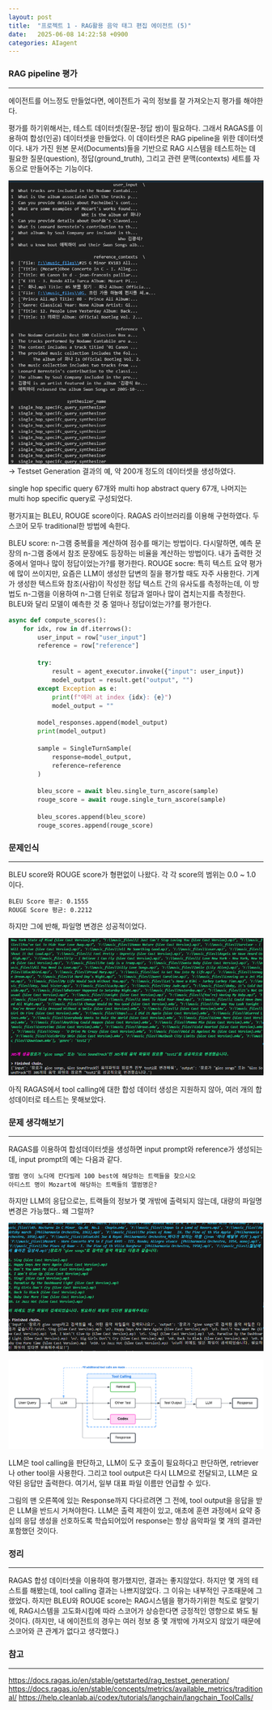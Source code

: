 ```yaml
---
layout: post
title:  "프로젝트 1 - RAG활용 음악 태그 편집 에이전트 (5)"
date:   2025-06-08 14:22:58 +0900
categories: AIagent
---
```



### RAG pipeline 평가
---

에이전트를 어느정도 만들었다면, 에이전트가 곡의 정보를 잘 가져오는지 평가를 해야한다.

평가를 하기위해서는, 테스트 데이터셋(질문-정답 쌍)이 필요하다. 그래서 RAGAS를 이용하여 합성(인공) 데이터셋을 만들었다. 이 데이터셋은 RAG pipeline을 위한 데이터셋이다. 내가 가진 원본 문서(Documents)들을 기반으로 RAG 시스템을 테스트하는 데 필요한 질문(question), 정답(ground_truth), 그리고 관련 문맥(contexts) 세트를 자동으로 만들어주는 기능이다. 

![](../assets/20250608203329.png)
-> Testset Generation 결과의 예, 약 200개 정도의 데이터셋을 생성하였다.

single hop specific query 67개와 multi hop abstract query 67개, 나머지는 multi hop specific query로 구성되었다. 

평가지표는 BLEU, ROUGE score이다. RAGAS 라이브러리를 이용해 구현하였다. 두 스코어 모두 traditional한 방법에 속한다. 

BLEU score: n-그램 중복률을 계산하여 점수를 매기는 방법이다. 다시말하면, 예측 문장의 n-그램 중에서 참조 문장에도 등장하는 비율을 계산하는 방법이다. 내가 출력한 것 중에서 얼마나 많이 정답이었는가?를 평가한다. 
ROUGE socre: 특히 텍스트 요약 평가에 많이 쓰이지만, 요즘은 LLM이 생성한 답변의 질을 평가할 때도 자주 사용한다. 기계가 생성한 텍스트와 참조(사람)이 작성한 정답 텍스트 간의 유사도를 측정하는데, 이 방법도 n-그램을 이용하여 n-그램 단위로 정답과 얼마나 많이 겹치는지를 측정한다. BLEU와 달리 모델이 예측한 것 중 얼마나 정답이었는가?를 평가한다. 

```python
async def compute_scores():
    for idx, row in df.iterrows():
        user_input = row["user_input"]
        reference = row["reference"]

        try:
            result = agent_executor.invoke({"input": user_input})
            model_output = result.get("output", "")
        except Exception as e:
            print(f"에러 at index {idx}: {e}")
            model_output = ""

        model_responses.append(model_output)
        print(model_output)
        
        sample = SingleTurnSample(
            response=model_output,
            reference=reference
        )

        bleu_score = await bleu.single_turn_ascore(sample)
        rouge_score = await rouge.single_turn_ascore(sample)

        bleu_scores.append(bleu_score)
        rouge_scores.append(rouge_score) 
```


### 문제인식
---

BLEU score와 ROUGE score가 형편없이 나왔다. 각 각 score의 범위는 0.0 ~ 1.0 이다.

```text
BLEU Score 평균: 0.1555
ROUGE Score 평균: 0.2212
```

하지만 그에 반해, 파일명 변경은 성공적이었다. 

![](/assets/20250610110035.png)

아직 RAGAS에서 tool calling에 대한 합성 데이터 생성은 지원하지 않아, 여러 개의 합성데이터로 테스트는 못해보았다. 


### 문제 생각해보기
---

RAGAS를 이용하여 합성데이터셋을 생성하면 input prompt와 reference가 생성되는데, input prompt의 예는 다음과 같다. 

```text
앨범 명이 노다메 칸다빌레 100 best에 해당하는 트랙들을 찾으시오
아티스트 명이 Mozart에 해당하는 트랙들의 앨범명은?
```

하지만 LLM의 응답으로는, 트랙들의 정보가 몇 개밖에 출력되지 않는데, 대량의 파일명 변경은 가능했다.. 왜 그럴까?

![](../assets/20250610112801.png)



![도구 호출을 사용하는 에이전트 RAG 앱의 일반적인 아키텍처](../assets/20250610111149.png)

LLM은 tool calling을 판단하고, LLM이 도구 호출이 필요하다고 판단하면, retriever나 other tool을 사용한다. 그리고 tool output은 다시 LLM으로 전달되고, LLM은 요약된 응답만 출력한다. 여기서, 일부 대표 파일 이름만 언급할 수 있다.

그림의 맨 오른쪽에 있는 Response까지 다다르려면 그 전에, tool output을 응답을 받은 LLM을 반드시 거쳐야한다. LLM은 출력 제한이 있고, 애초에 훈련 과정에서 요약 중심의 응답 생성을 선호하도록 학습되어있어 response는 항상 음악파일 몇 개의 결과만 포함했던 것이다. 

### 정리
---

RAGAS 합성 데이터셋을 이용하여 평가했지만, 결과는 좋지않았다. 하지만 몇 개의 테스트를 해봤는데, tool calling 결과는 나쁘지않았다. 그 이유는 내부적인 구조때문에 그랬었다. 하지만 BLEU와 ROUGE score는 RAG시스템을 평가하기위한 척도로 알맞기에, RAG시스템을 고도화시킴에 따라 스코어가 상승한다면 긍정적인 영향으로 봐도 될 것이다. (하지만, 내 에이전트의 경우는 여러 정보 중 몇 개밖에 가져오지 않았기 때문에 스코어와 큰 관계가 없다고 생각했다.)

### 참고
---

https://docs.ragas.io/en/stable/getstarted/rag_testset_generation/
https://docs.ragas.io/en/stable/concepts/metrics/available_metrics/traditional/
https://help.cleanlab.ai/codex/tutorials/langchain/langchain_ToolCalls/



<!-- 약술형으로 쓰기, 내 생각도 같이 쓰기(정보 뒤에 내 생각 쓰기) 어떤게 좋았고 어떤게 안 좋았는지 쓰기-->